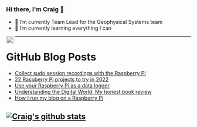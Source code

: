 ### Hi there, I'm Craig 👋

<!--
**CraigTeelFugro/CraigTeelFugro** is a ✨ _special_ ✨ repository because its `README.md` (this file) appears on your GitHub profile.

Here are some ideas to get you started:
-->

- 🔭 I’m currently Team Lead for the Geophysical Systems team
- 🌱 I’m currently learning everything I can

[<img align="left" alt="Craig Teel | LinkedIn" width="22px" src="https://cdn.jsdelivr.net/npm/simple-icons@v3/icons/linkedin.svg" />][linkedin]

---

# GitHub Blog Posts

<!-- BLOG-POST-LIST:START -->
- [Collect sudo session recordings with the Raspberry Pi](https://opensource.com/article/22/3/sudo-session-recordings-raspberry-pi)
- [22 Raspberry Pi projects to try in 2022](https://opensource.com/article/22/3/raspberry-pi-projects-2022)
- [Use your Raspberry Pi as a data logger](https://opensource.com/article/22/3/raspberry-pi-data-logger)
- [Understanding the Digital World: My honest book review](https://opensource.com/article/22/3/review-understanding-digital-world)
- [How I run my blog on a Raspberry Pi](https://opensource.com/article/22/3/run-drupal-raspberry-pi)
<!-- BLOG-POST-LIST:END -->

## [![Craig's github stats](https://github-readme-stats.vercel.app/api?username=craigteelfugro)](https://github.com/anuraghazra/github-readme-stats)


[linkedin]: https://linkedin.com/in/craig-teel-b8786771

